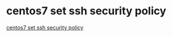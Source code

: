 # centos7 set ssh security policy
[centos7 set ssh security policy](https://aiwithcloud.com/2022/09/19/centos7_set_ssh_security_policy/)